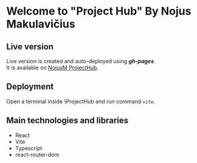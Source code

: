 # Welcome to "Project Hub" By Nojus Makulavičius

## Live version

Live version is created and auto-deployed using **_gh-pages_**. <br />
It is available on [NojusM ProjectHub](https://nojusm.github.io/ProjectHub/).

## Deployment

Open a terminal inside \ProjectHub and run command `vite`.

## Main technologies and libraries

- React
- Vite
- Typescript
- react-router-dom
